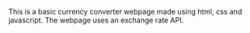 This is a basic currency converter webpage made using html, css and javascript. The webpage uses an exchange rate API.
